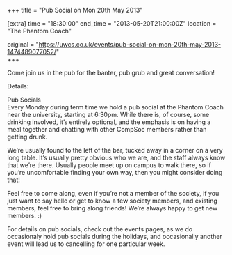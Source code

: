 +++
title = "Pub Social on Mon 20th May 2013"

[extra]
time = "18:30:00"
end_time = "2013-05-20T21:00:00Z"
location = "The Phantom Coach"

original = "https://uwcs.co.uk/events/pub-social-on-mon-20th-may-2013-1474489077052/"    
+++

Come join us in the pub for the banter, pub grub and great conversation\!

Details:

Pub Socials  
Every Monday during term time we hold a pub social at the Phantom Coach near the university, starting at 6:30pm. While there is, of course, some drinking involved, it’s entirely optional, and the emphasis is on having a meal together and chatting with other CompSoc members rather than getting drunk.

We’re usually found to the left of the bar, tucked away in a corner on a very long table. It’s usually pretty obvious who we are, and the staff always know that we’re there. Usually people meet up on campus to walk there, so if you’re uncomfortable finding your own way, then you might consider doing that\!

Feel free to come along, even if you’re not a member of the society, if you just want to say hello or get to know a few society members, and existing members, feel free to bring along friends\! We’re always happy to get new members. :)

For details on pub socials, check out the events pages, as we do occasionaly hold pub socials during the holidays, and occasionally another event will lead us to cancelling for one particular week.

